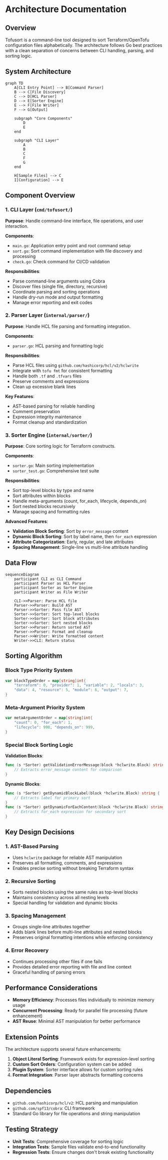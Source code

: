 # Architecture Documentation

## Overview

Tofusort is a command-line tool designed to sort Terraform/OpenTofu configuration files alphabetically. The architecture follows Go best practices with a clean separation of concerns between CLI handling, parsing, and sorting logic.

## System Architecture

```mermaid
graph TD
    A[CLI Entry Point] --> B[Command Parser]
    B --> C[File Discovery]
    C --> D[HCL Parser]
    D --> E[Sorter Engine]
    E --> F[File Writer]
    F --> G[Output]
    
    subgraph "Core Components"
        D
        E
    end
    
    subgraph "CLI Layer"
        A
        B
        C
        F
        G
    end
    
    H[Sample Files] --> C
    I[Configuration] --> E
```

## Component Overview

### 1. CLI Layer (`cmd/tofusort/`)

**Purpose**: Handle command-line interface, file operations, and user interaction.

**Components**:
- `main.go`: Application entry point and root command setup
- `sort.go`: Sort command implementation with file discovery and processing
- `check.go`: Check command for CI/CD validation

**Responsibilities**:
- Parse command-line arguments using Cobra
- Discover files (single file, directory, recursive)
- Coordinate parsing and sorting operations
- Handle dry-run mode and output formatting
- Manage error reporting and exit codes

### 2. Parser Layer (`internal/parser/`)

**Purpose**: Handle HCL file parsing and formatting integration.

**Components**:
- `parser.go`: HCL parsing and formatting logic

**Responsibilities**:
- Parse HCL files using `github.com/hashicorp/hcl/v2/hclwrite`
- Integrate with `tofu fmt` for consistent formatting
- Handle both `.tf` and `.tfvars` files
- Preserve comments and expressions
- Clean up excessive blank lines

**Key Features**:
- AST-based parsing for reliable handling
- Comment preservation
- Expression integrity maintenance
- Format cleanup and standardization

### 3. Sorter Engine (`internal/sorter/`)

**Purpose**: Core sorting logic for Terraform constructs.

**Components**:
- `sorter.go`: Main sorting implementation
- `sorter_test.go`: Comprehensive test suite

**Responsibilities**:
- Sort top-level blocks by type and name
- Sort attributes within blocks
- Handle meta-arguments (count, for_each, lifecycle, depends_on)
- Sort nested blocks recursively
- Manage spacing and formatting rules

**Advanced Features**:
- **Validation Block Sorting**: Sort by `error_message` content
- **Dynamic Block Sorting**: Sort by label name, then `for_each` expression
- **Attribute Categorization**: Early, regular, and late attributes
- **Spacing Management**: Single-line vs multi-line attribute handling

## Data Flow

```mermaid
sequenceDiagram
    participant CLI as CLI Command
    participant Parser as HCL Parser
    participant Sorter as Sorter Engine
    participant Writer as File Writer
    
    CLI->>Parser: Parse HCL file
    Parser->>Parser: Build AST
    Parser->>Sorter: Pass file AST
    Sorter->>Sorter: Sort top-level blocks
    Sorter->>Sorter: Sort block attributes
    Sorter->>Sorter: Sort nested blocks
    Sorter->>Parser: Return sorted AST
    Parser->>Parser: Format and cleanup
    Parser->>Writer: Write formatted content
    Writer->>CLI: Return status
```

## Sorting Algorithm

### Block Type Priority System
```go
var blockTypeOrder = map[string]int{
    "terraform": 0, "provider": 1, "variable": 2, "locals": 3,
    "data": 4, "resource": 5, "module": 6, "output": 7,
}
```

### Meta-Argument Priority System
```go
var metaArgumentOrder = map[string]int{
    "count": 0, "for_each": 1,
    "lifecycle": 998, "depends_on": 999,
}
```

### Special Block Sorting Logic

**Validation Blocks**:
```go
func (s *Sorter) getValidationErrorMessage(block *hclwrite.Block) string {
    // Extracts error_message content for comparison
}
```

**Dynamic Blocks**:
```go
func (s *Sorter) getDynamicBlockLabel(block *hclwrite.Block) string {
    // Extracts label for primary sort
}
func (s *Sorter) getDynamicForEachContent(block *hclwrite.Block) string {
    // Extracts for_each expression for secondary sort  
}
```


## Key Design Decisions

### 1. AST-Based Parsing
- Uses `hclwrite` package for reliable AST manipulation
- Preserves all formatting, comments, and expressions
- Enables precise sorting without breaking Terraform syntax

### 2. Recursive Sorting
- Sorts nested blocks using the same rules as top-level blocks
- Maintains consistency across all nesting levels
- Special handling for validation and dynamic blocks

### 3. Spacing Management
- Groups single-line attributes together
- Adds blank lines before multi-line attributes and nested blocks
- Preserves original formatting intentions while enforcing consistency

### 4. Error Recovery
- Continues processing other files if one fails
- Provides detailed error reporting with file and line context
- Graceful handling of parsing errors

## Performance Considerations

- **Memory Efficiency**: Processes files individually to minimize memory usage
- **Concurrent Processing**: Ready for parallel file processing (future enhancement)
- **AST Reuse**: Minimal AST manipulation for better performance

## Extension Points

The architecture supports several future enhancements:

1. **Object Literal Sorting**: Framework exists for expression-level sorting
2. **Custom Sort Orders**: Configuration system can be added
3. **Plugin System**: Sorter interface allows for custom sorting rules
4. **Format Integration**: Parser layer abstracts formatting concerns

## Dependencies

- `github.com/hashicorp/hcl/v2`: HCL parsing and manipulation
- `github.com/spf13/cobra`: CLI framework
- Standard Go library for file operations and string manipulation

## Testing Strategy

- **Unit Tests**: Comprehensive coverage for sorting logic
- **Integration Tests**: Sample files validate end-to-end functionality
- **Regression Tests**: Ensure changes don't break existing functionality
